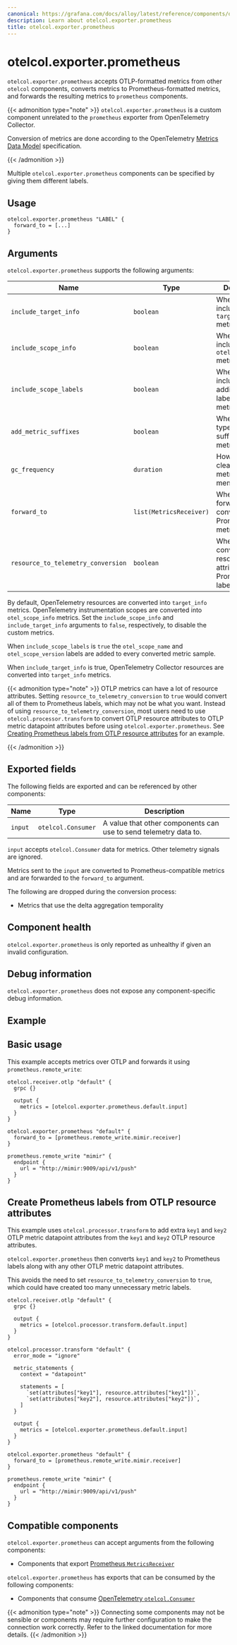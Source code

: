 ```yaml
---
canonical: https://grafana.com/docs/alloy/latest/reference/components/otelcol.exporter.prometheus/
description: Learn about otelcol.exporter.prometheus
title: otelcol.exporter.prometheus
---
```


# otelcol.exporter.prometheus

`otelcol.exporter.prometheus` accepts OTLP-formatted metrics from other
`otelcol` components, converts metrics to Prometheus-formatted metrics,
and forwards the resulting metrics to `prometheus` components.

{{< admonition type="note" >}}
`otelcol.exporter.prometheus` is a custom component unrelated to the `prometheus` exporter from OpenTelemetry Collector.

Conversion of metrics are done according to the OpenTelemetry [Metrics Data Model][] specification.

[Metrics Data Model]: https://opentelemetry.io/docs/reference/specification/metrics/data-model/
{{< /admonition >}}

Multiple `otelcol.exporter.prometheus` components can be specified by giving them
different labels.

## Usage

```alloy
otelcol.exporter.prometheus "LABEL" {
  forward_to = [...]
}
```

## Arguments

`otelcol.exporter.prometheus` supports the following arguments:

Name                               | Type                    | Description                                                       | Default | Required
-----------------------------------|-------------------------|-------------------------------------------------------------------|---------|---------
`include_target_info`              | `boolean`               | Whether to include `target_info` metrics.                         | `true`  | no
`include_scope_info`               | `boolean`               | Whether to include `otel_scope_info` metrics.                     | `false` | no
`include_scope_labels`             | `boolean`               | Whether to include additional OTLP labels in all metrics.         | `true`  | no
`add_metric_suffixes`              | `boolean`               | Whether to add type and unit suffixes to metrics names.           | `true`  | no
`gc_frequency`                     | `duration`              | How often to clean up stale metrics from memory.                  | `"5m"`  | no
`forward_to`                       | `list(MetricsReceiver)` | Where to forward converted Prometheus metrics.                    |         | yes
`resource_to_telemetry_conversion` | `boolean`               | Whether to convert OTel resource attributes to Prometheus labels. | `false` | no

By default, OpenTelemetry resources are converted into `target_info` metrics.
OpenTelemetry instrumentation scopes are converted into `otel_scope_info`
metrics. Set the `include_scope_info` and `include_target_info` arguments to
`false`, respectively, to disable the custom metrics.

When `include_scope_labels` is `true`  the `otel_scope_name` and
`otel_scope_version` labels are added to every converted metric sample.

When `include_target_info` is true, OpenTelemetry Collector resources are converted into `target_info` metrics.

{{< admonition type="note" >}}
OTLP metrics can have a lot of resource attributes.
Setting `resource_to_telemetry_conversion` to `true` would convert all of them to Prometheus labels, which may not be what you want.
Instead of using `resource_to_telemetry_conversion`, most users need to use `otelcol.processor.transform`
to convert OTLP resource attributes to OTLP metric datapoint attributes before using `otelcol.exporter.prometheus`.
See [Creating Prometheus labels from OTLP resource attributes][] for an example.

[Creating Prometheus labels from OTLP resource attributes]: #creating-prometheus-labels-from-otlp-resource-attributes
{{< /admonition >}}

## Exported fields

The following fields are exported and can be referenced by other components:

Name    | Type               | Description
--------|--------------------|-----------------------------------------------------------------
`input` | `otelcol.Consumer` | A value that other components can use to send telemetry data to.

`input` accepts `otelcol.Consumer` data for metrics. Other telemetry signals are ignored.

Metrics sent to the `input` are converted to Prometheus-compatible metrics and
are forwarded to the `forward_to` argument.

The following are dropped during the conversion process:

* Metrics that use the delta aggregation temporality

## Component health

`otelcol.exporter.prometheus` is only reported as unhealthy if given an invalid configuration.

## Debug information

`otelcol.exporter.prometheus` does not expose any component-specific debug information.

## Example

## Basic usage

This example accepts metrics over OTLP and forwards it using
`prometheus.remote_write`:

```alloy
otelcol.receiver.otlp "default" {
  grpc {}

  output {
    metrics = [otelcol.exporter.prometheus.default.input]
  }
}

otelcol.exporter.prometheus "default" {
  forward_to = [prometheus.remote_write.mimir.receiver]
}

prometheus.remote_write "mimir" {
  endpoint {
    url = "http://mimir:9009/api/v1/push"
  }
}
```

## Create Prometheus labels from OTLP resource attributes

This example uses `otelcol.processor.transform` to add extra `key1` and `key2` OTLP metric datapoint attributes from the
`key1` and `key2` OTLP resource attributes.

`otelcol.exporter.prometheus` then converts `key1` and `key2` to Prometheus labels along with any other OTLP metric datapoint attributes.

This avoids the need to set `resource_to_telemetry_conversion` to `true`,
which could have created too many unnecessary metric labels.

```alloy
otelcol.receiver.otlp "default" {
  grpc {}

  output {
    metrics = [otelcol.processor.transform.default.input]
  }
}

otelcol.processor.transform "default" {
  error_mode = "ignore"

  metric_statements {
    context = "datapoint"

    statements = [
      `set(attributes["key1"], resource.attributes["key1"])`,
      `set(attributes["key2"], resource.attributes["key2"])`,
    ]
  }

  output {
    metrics = [otelcol.exporter.prometheus.default.input]
  }
}

otelcol.exporter.prometheus "default" {
  forward_to = [prometheus.remote_write.mimir.receiver]
}

prometheus.remote_write "mimir" {
  endpoint {
    url = "http://mimir:9009/api/v1/push"
  }
}
```

<!-- START GENERATED COMPATIBLE COMPONENTS -->

## Compatible components

`otelcol.exporter.prometheus` can accept arguments from the following components:

- Components that export [Prometheus `MetricsReceiver`](../../compatibility/#prometheus-metricsreceiver-exporters)

`otelcol.exporter.prometheus` has exports that can be consumed by the following components:

- Components that consume [OpenTelemetry `otelcol.Consumer`](../../compatibility/#opentelemetry-otelcolconsumer-consumers)

{{< admonition type="note" >}}
Connecting some components may not be sensible or components may require further configuration to make the connection work correctly.
Refer to the linked documentation for more details.
{{< /admonition >}}

<!-- END GENERATED COMPATIBLE COMPONENTS -->